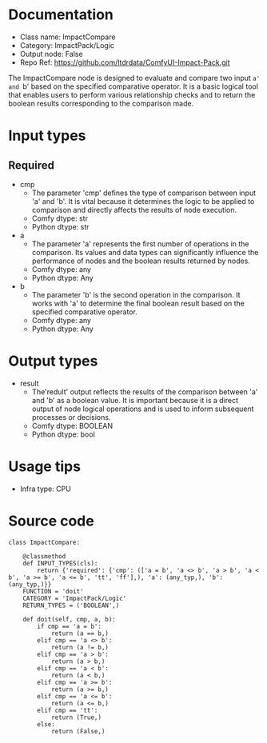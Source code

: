 # Documentation
- Class name: ImpactCompare
- Category: ImpactPack/Logic
- Output node: False
- Repo Ref: https://github.com/ltdrdata/ComfyUI-Impact-Pack.git

The ImpactCompare node is designed to evaluate and compare two input `a' and `b' based on the specified comparative operator. It is a basic logical tool that enables users to perform various relationship checks and to return the boolean results corresponding to the comparison made.

# Input types
## Required
- cmp
    - The parameter 'cmp' defines the type of comparison between input 'a' and 'b'. It is vital because it determines the logic to be applied to comparison and directly affects the results of node execution.
    - Comfy dtype: str
    - Python dtype: str
- a
    - The parameter 'a' represents the first number of operations in the comparison. Its values and data types can significantly influence the performance of nodes and the boolean results returned by nodes.
    - Comfy dtype: any
    - Python dtype: Any
- b
    - The parameter 'b' is the second operation in the comparison. It works with 'a' to determine the final boolean result based on the specified comparative operator.
    - Comfy dtype: any
    - Python dtype: Any

# Output types
- result
    - The'redult' output reflects the results of the comparison between 'a' and 'b' as a boolean value. It is important because it is a direct output of node logical operations and is used to inform subsequent processes or decisions.
    - Comfy dtype: BOOLEAN
    - Python dtype: bool

# Usage tips
- Infra type: CPU

# Source code
```
class ImpactCompare:

    @classmethod
    def INPUT_TYPES(cls):
        return {'required': {'cmp': (['a = b', 'a <> b', 'a > b', 'a < b', 'a >= b', 'a <= b', 'tt', 'ff'],), 'a': (any_typ,), 'b': (any_typ,)}}
    FUNCTION = 'doit'
    CATEGORY = 'ImpactPack/Logic'
    RETURN_TYPES = ('BOOLEAN',)

    def doit(self, cmp, a, b):
        if cmp == 'a = b':
            return (a == b,)
        elif cmp == 'a <> b':
            return (a != b,)
        elif cmp == 'a > b':
            return (a > b,)
        elif cmp == 'a < b':
            return (a < b,)
        elif cmp == 'a >= b':
            return (a >= b,)
        elif cmp == 'a <= b':
            return (a <= b,)
        elif cmp == 'tt':
            return (True,)
        else:
            return (False,)
```